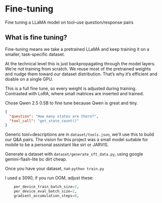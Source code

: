 # Fine-tuning

Fine tuning a LLaMA model on tool-use question/response pairs

## What is fine tuning?

Fine-tuning means we take a pretrained LLaMA and keep training it on a smaller, task-specific dataset.

At the technical level this is just backpropagating through the model layers. We’re not training from scratch. We reuse most of the pretrained weights and nudge them toward our dataset distribution. That’s why it’s efficient and doable on a single GPU.

This is a full fine tune, so every weight is adjusted during training. Contrasted with LoRA, where small matrices are inserted and trained.

Chose Qwen 2.5 0.5B to fine tune because Qwen is great and tiny.

```json
{
  "question": "How many states are there?",
  "tool_call": "get_state_count()"
}
```

Generic tool+descriptions are in `dataset/tools.json`, we'll use this to build our Q&A pairs. The vision for this project was a small model suitable for mobile to be a personal assistant like siri or JARVIS.

Generate a dataset with `dataset/generate_sft_data.py`, using google gemini-flash-lite bc dirt cheap.

Once you have your dataset, run `python train.py`

I used a 3090, if you run OOM, adjust these:

```python
    per_device_train_batch_size=2,
    per_device_eval_batch_size=2,
    gradient_accumulation_steps=8,
```
